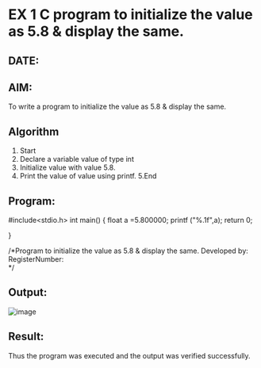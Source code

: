 # EX 1 C program to initialize the value as 5.8 & display the same.
## DATE:
## AIM:
To write a program to initialize the value as 5.8 & display the same.

## Algorithm
1. Start
2. Declare a variable value of type int
3. Initialize value with value 5.8.
4. Print the value of value using printf.
5.End

## Program:

#include<stdio.h>
int main() 
{
 float a =5.800000;
 printf ("%.1f",a);
 return 0;
 
 
}

/*Program to initialize the value as 5.8 & display the same.
Developed by: 
RegisterNumber:  
*/


## Output:

![image](https://github.com/user-attachments/assets/c1300d2a-8080-4cee-bf1c-cd272fafb1b7)


## Result:
Thus the program was executed and the output was verified successfully.
